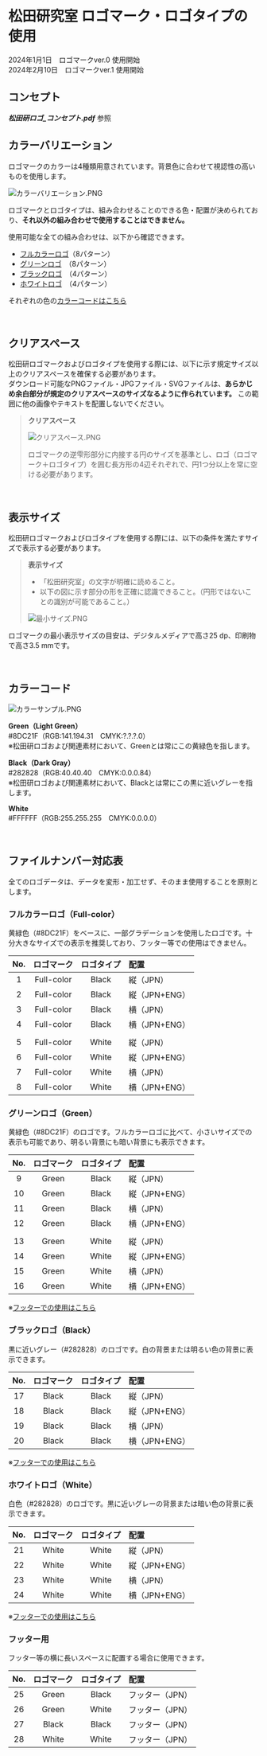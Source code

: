 # 松田研究室 ロゴマーク・ロゴタイプの使用

2024年1月1日　ロゴマークver.0 使用開始  
2024年2月10日　ロゴマークver.1 使用開始
<br>

## コンセプト
***松田研ロゴ_コンセプト.pdf*** 参照

## カラーバリエーション

ロゴマークのカラーは4種類用意されています。背景色に合わせて視認性の高いものを使用します。  

![カラーバリエーション.PNG](https://dl.dropboxusercontent.com/scl/fi/rxxmzlaama0v5mp8fcwws/.png?rlkey=j47lm51upgm78xukubo0e93gi&dl=0)  

ロゴマークとロゴタイプは、組み合わせることのできる色・配置が決められており、**それ以外の組み合わせで使用することはできません。**  

使用可能な全ての組み合わせは、以下から確認できます。  

- [フルカラーロゴ](#フルカラーロゴfull-color)（8パターン）
- [グリーンロゴ](#グリーンロゴgreen)　（8パターン）
- [ブラックロゴ](#ブラックロゴblack)　（4パターン）
- [ホワイトロゴ](#ホワイトロゴwhite)　（4パターン）

それぞれの色の[カラーコードはこちら](#カラーコード) 

<br>

## クリアスペース

松田研ロゴマークおよびロゴタイプを使用する際には、以下に示す規定サイズ以上のクリアスペースを確保する必要があります。  
ダウンロード可能なPNGファイル・JPGファイル・SVGファイルは、**あらかじめ余白部分が規定のクリアスペースのサイズなるように作られています。**
この範囲に他の画像やテキストを配置しないでください。

> **クリアスペース**  
>   
> ![クリアスペース.PNG](https://dl.dropboxusercontent.com/scl/fi/87l4fywgaiofgjrromoxv/.png?rlkey=h8d3dvgtdle13c8iyo3u1v25w&dl=0)
>
> ロゴマークの逆雫形部分に内接する円のサイズを基準とし、ロゴ（ロゴマーク＋ロゴタイプ）を囲む長方形の4辺それぞれで、円1つ分以上を常に空ける必要があります。

<br>

## 表示サイズ

松田研ロゴマークおよびロゴタイプを使用する際には、以下の条件を満たすサイズで表示する必要があります。

> **表示サイズ**  
>- 「松田研究室」の文字が明確に読めること。
>- 以下の図に示す部分の形を正確に認識できること。（円形ではないことの識別が可能であること。）  
>  
> ![最小サイズ.PNG](https://dl.dropboxusercontent.com/scl/fi/n7cdzo03ay3uy346pz4qk/.png?rlkey=ljyrvu0av8n7s62fv5gagmvfh&dl=0)
>  
  
ロゴマークの最小表示サイズの目安は、デジタルメディアで高さ25 dp、印刷物で高さ3.5 mmです。

<br>

## カラーコード

![カラーサンプル.PNG](https://dl.dropboxusercontent.com/scl/fi/19rhkntzwsr3if3l3uqr1/.png?rlkey=5c4zdcttpsr0vorji6db4goat&dl=0)

**Green（Light Green）**  
#8DC21F（RGB:141.194.31　CMYK:?.?.?.0）  
※松田研ロゴおよび関連素材において、Greenとは常にこの黄緑色を指します。

**Black（Dark Gray）**  
#282828（RGB:40.40.40　CMYK:0.0.0.84）  
※松田研ロゴおよび関連素材において、Blackとは常にこの黒に近いグレーを指します。

**White**  
#FFFFFF（RGB:255.255.255　CMYK:0.0.0.0）

<br>

## ファイルナンバー対応表

全てのロゴデータは、データを変形・加工せず、そのまま使用することを原則とします。

### フルカラーロゴ（Full-color）

黄緑色（#8DC21F）をベースに、一部グラデーションを使用したロゴです。十分大きなサイズでの表示を推奨しており、フッター等での使用はできません。

| **No.** |  **ロゴマーク**  |   **ロゴタイプ**   |  **配置**        |
|:-------:|:--------------:|:----------------:|:-----------------|
| 1       | Full-color     | Black            | 縦（JPN）         |
| 2       | Full-color     | Black            | 縦（JPN+ENG）     |
| 3       | Full-color     | Black            | 横（JPN）         |
| 4       | Full-color     | Black            | 横（JPN+ENG）     |
|         |                |                  |                  |
| 5       | Full-color     | White            | 縦（JPN）         |
| 6       | Full-color     | White            | 縦（JPN+ENG）     |
| 7       | Full-color     | White            | 横（JPN）         |
| 8       | Full-color     | White            | 横（JPN+ENG）     |

### グリーンロゴ（Green）

黄緑色（#8DC21F）のロゴです。フルカラーロゴに比べて、小さいサイズでの表示も可能であり、明るい背景にも暗い背景にも表示できます。

| **No.** |  **ロゴマーク**  |   **ロゴタイプ**   |  **配置**        |
|:-------:|:--------------:|:----------------:|:-----------------|
| 9       | Green          | Black            | 縦（JPN）         |
| 10      | Green          | Black            | 縦（JPN+ENG）     |
| 11      | Green          | Black            | 横（JPN）         |
| 12      | Green          | Black            | 横（JPN+ENG）     |
|         |                |                  |                  |
| 13      | Green          | White            | 縦（JPN）         |
| 14      | Green          | White            | 縦（JPN+ENG）     |
| 15      | Green          | White            | 横（JPN）         |
| 16      | Green          | White            | 横（JPN+ENG）     |

※[フッターでの使用はこちら](#フッター用)

### ブラックロゴ（Black）

黒に近いグレー（#282828）のロゴです。白の背景または明るい色の背景に表示できます。

| **No.** |  **ロゴマーク**  |   **ロゴタイプ**   |  **配置**        |
|:-------:|:--------------:|:----------------:|:-----------------|
| 17      | Black          | Black            | 縦（JPN）         |
| 18      | Black          | Black            | 縦（JPN+ENG）     |
| 19      | Black          | Black            | 横（JPN）         |
| 20      | Black          | Black            | 横（JPN+ENG）     |

※[フッターでの使用はこちら](#フッター用)

### ホワイトロゴ（White）

白色（#282828）のロゴです。黒に近いグレーの背景または暗い色の背景に表示できます。

| **No.** |  **ロゴマーク**  |   **ロゴタイプ**   |  **配置**        |
|:-------:|:--------------:|:----------------:|:-----------------|
| 21      | White          | White            | 縦（JPN）         |
| 22      | White          | White            | 縦（JPN+ENG）     |
| 23      | White          | White            | 横（JPN）         |
| 24      | White          | White            | 横（JPN+ENG）     |

※[フッターでの使用はこちら](#フッター用)

### フッター用
フッター等の横に長いスペースに配置する場合に使用できます。

| **No.** |  **ロゴマーク**  |   **ロゴタイプ**   |  **配置**        |
|:-------:|:--------------:|:----------------:|:-----------------|
| 25      | Green          | Black            | フッター（JPN）    |
| 26      | Green          | White            | フッター（JPN）    |
| 27      | Black          | Black            | フッター（JPN）    |
| 28      | White          | White            | フッター（JPN）    |